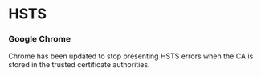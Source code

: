 # HSTS

### Google Chrome
Chrome has been updated to stop presenting HSTS errors when the CA is stored in the trusted certificate authorities. 
